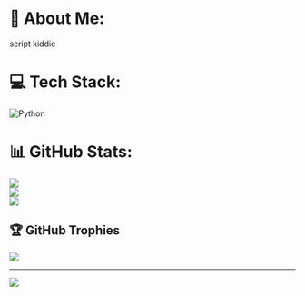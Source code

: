 # 💫 About Me:
script kiddie


# 💻 Tech Stack:
![Python](https://img.shields.io/badge/python-3670A0?style=for-the-badge&logo=python&logoColor=ffdd54)
# 📊 GitHub Stats:
![](https://github-readme-stats.vercel.app/api?username=biskit069&theme=shades-of-purple&hide_border=false&include_all_commits=false&count_private=false)<br/>
![](https://github-readme-streak-stats.herokuapp.com/?user=biskit069&theme=shades-of-purple&hide_border=false)<br/>
![](https://github-readme-stats.vercel.app/api/top-langs/?username=biskit069&theme=shades-of-purple&hide_border=false&include_all_commits=false&count_private=false&layout=compact)

## 🏆 GitHub Trophies
![](https://github-profile-trophy.vercel.app/?username=biskit069&theme=shadow_blue&no-frame=true&no-bg=true&margin-w=4)

---
[![](https://visitcount.itsvg.in/api?id=biskit069&icon=0&color=0)](https://visitcount.itsvg.in)

<!-- Proudly created with GPRM ( https://gprm.itsvg.in ) -->
